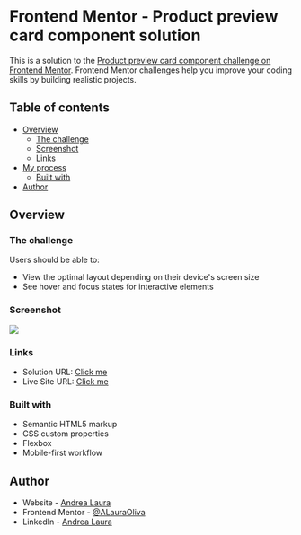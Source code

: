 # Frontend Mentor - Product preview card component solution

This is a solution to the [Product preview card component challenge on Frontend Mentor](https://www.frontendmentor.io/challenges/product-preview-card-component-GO7UmttRfa). Frontend Mentor challenges help you improve your coding skills by building realistic projects.

## Table of contents

- [Overview](#overview)
  - [The challenge](#the-challenge)
  - [Screenshot](#screenshot)
  - [Links](#links)
- [My process](#my-process)
  - [Built with](#built-with)
- [Author](#author)

## Overview

### The challenge

Users should be able to:

- View the optimal layout depending on their device's screen size
- See hover and focus states for interactive elements

### Screenshot

![](https://i.ibb.co/D5vCFFM/502shots-so.png)

### Links

- Solution URL: [Click me](https://github.com/ALauraOliva/product-preview-card-component-main)
- Live Site URL: [Click me](https://65f1ddc67f4db40076654aca--card-product-frontendmentor.netlify.app/)

### Built with

- Semantic HTML5 markup
- CSS custom properties
- Flexbox
- Mobile-first workflow

## Author

- Website - [Andrea Laura](https://alaura.vercel.app/)
- Frontend Mentor - [@ALauraOliva](https://www.frontendmentor.io/profile/ALauraOliva)
- LinkedIn - [Andrea Laura](https://www.linkedin.com/in/andrea-laura-99604a275/)
